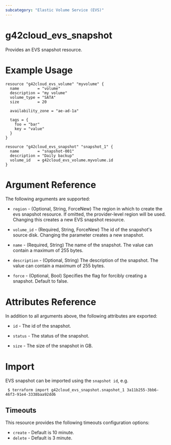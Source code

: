 ```yaml
---
subcategory: "Elastic Volume Service (EVS)"
---
```


# g42cloud_evs_snapshot

Provides an EVS snapshot resource.
 
# Example Usage

```hcl
resource "g42cloud_evs_volume" "myvolume" {
  name        = "volume"
  description = "my volume"
  volume_type = "SATA"
  size        = 20

  availability_zone = "ae-ad-1a"

  tags = {
    foo = "bar"
    key = "value"
  }
}

resource "g42cloud_evs_snapshot" "snapshot_1" {
  name        = "snapshot-001"
  description = "Daily backup"
  volume_id   = g42cloud_evs_volume.myvolume.id
}
```

# Argument Reference

The following arguments are supported:

* `region` - (Optional, String, ForceNew) The region in which to create the evs snapshot resource. If omitted, the provider-level region will be used. Changing this creates a new EVS snapshot resource.

* `volume_id` - (Required, String, ForceNew) The id of the snapshot's source disk. Changing the parameter creates a new snapshot.

* `name` - (Required, String) The name of the snapshot. The value can contain a maximum of 255 bytes.

* `description` - (Optional, String) The description of the snapshot. The value can contain a maximum of 255 bytes.

* `force` - (Optional, Bool) Specifies the flag for forcibly creating a snapshot. Default to false.

# Attributes Reference

In addition to all arguments above, the following attributes are exported:

* `id` - The id of the snapshot.

* `status` - The status of the snapshot.

* `size` - The size of the snapshot in GB.

 
# Import

EVS snapshot can be imported using the `snapshot id`, e.g.

```
 $ terraform import g42cloud_evs_snapshot.snapshot_1 3a11b255-3bb6-46f3-91e4-3338baa92dd6
```

## Timeouts
This resource provides the following timeouts configuration options:
- `create` - Default is 10 minute.
- `delete` - Default is 3 minute.

